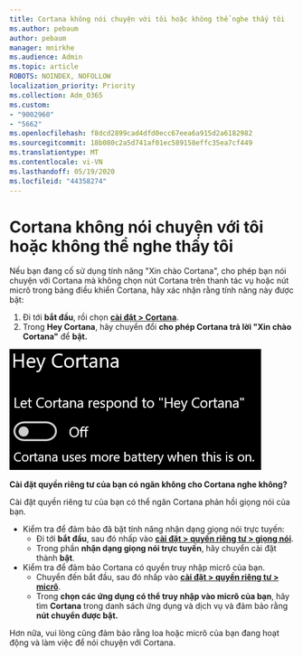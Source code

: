 ```yaml
---
title: Cortana không nói chuyện với tôi hoặc không thể nghe thấy tôi
ms.author: pebaum
author: pebaum
manager: mnirkhe
ms.audience: Admin
ms.topic: article
ROBOTS: NOINDEX, NOFOLLOW
localization_priority: Priority
ms.collection: Adm_O365
ms.custom:
- "9002960"
- "5662"
ms.openlocfilehash: f8dcd2899cad4dfd0ecc67eea6a915d2a6182982
ms.sourcegitcommit: 18b080c2a5d741af01ec589158effc35ea7cf449
ms.translationtype: MT
ms.contentlocale: vi-VN
ms.lasthandoff: 05/19/2020
ms.locfileid: "44358274"
---
```

# <a name="cortana-doesnt-talk-to-me-or-cant-hear-me"></a>Cortana không nói chuyện với tôi hoặc không thể nghe thấy tôi

Nếu bạn đang cố sử dụng tính năng "Xin chào Cortana", cho phép bạn nói chuyện với Cortana mà không chọn nút Cortana trên thanh tác vụ hoặc nút micrô trong bảng điều khiển Cortana, hãy xác nhận rằng tính năng này được bật:

1. Đi tới **bắt đầu**, rồi chọn **[cài đặt > Cortana](ms-settings:cortana?activationSource=GetHelp)**.
2. Trong **Hey Cortana**, hãy chuyển đổi **cho phép Cortana trả lời "Xin chào Cortana"** để **bật.**

![Xin chào Cortana](media/hey-cortana.png)

**Cài đặt quyền riêng tư của bạn có ngăn không cho Cortana nghe không?**

Cài đặt quyền riêng tư của bạn có thể ngăn Cortana phản hồi giọng nói của bạn.
- Kiểm tra để đảm bảo đã bật tính năng nhận dạng giọng nói trực tuyến:
    - Đi tới **bắt đầu**, sau đó nhấp vào **[cài đặt > quyền riêng tư > giọng nói](ms-settings:privacy-speech?activationSource=GetHelp)**.
    - Trong phần **nhận dạng giọng nói trực tuyến**, hãy chuyển cài đặt thành **bật**.
- Kiểm tra để đảm bảo Cortana có quyền truy nhập micrô của bạn. 
    - Chuyển đến bắt đầu, sau đó nhấp vào **[cài đặt > quyền riêng tư > micrô](ms-settings:privacy-microphone?activationSource=GetHelp)**.
    - Trong **chọn các ứng dụng có thể truy nhập vào micrô của bạn**, hãy tìm **Cortana** trong danh sách ứng dụng và dịch vụ và đảm bảo rằng **nút chuyển được bật.**

Hơn nữa, vui lòng cũng đảm bảo rằng loa hoặc micrô của bạn đang hoạt động và làm việc để nói chuyện với Cortana.
